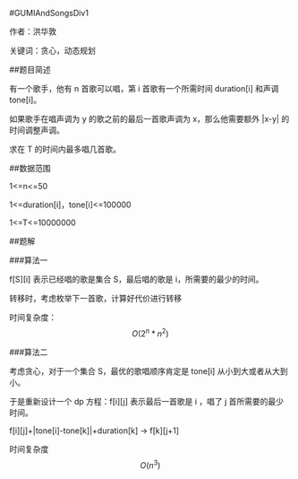 #GUMIAndSongsDiv1

作者：洪华敦

关键词：贪心，动态规划

##题目简述

有一个歌手，他有 n 首歌可以唱，第 i 首歌有一个所需时间 duration[i] 和声调 tone[i]。

如果歌手在唱声调为 y 的歌之前的最后一首歌声调为 x，那么他需要额外 |x-y| 的时间调整声调。

求在 T 的时间内最多唱几首歌。

##数据范围

1<=n<=50

1<=duration[i]，tone[i]<=100000

1<=T<=10000000

##题解

###算法一

f[S][i] 表示已经唱的歌是集合 S，最后唱的歌是 i，所需要的最少的时间。

转移时，考虑枚举下一首歌，计算好代价进行转移

时间复杂度：$$O(2^n*n^2)$$

###算法二

考虑贪心，对于一个集合 S，最优的歌唱顺序肯定是 tone[i] 从小到大或者从大到小。

于是重新设计一个 dp 方程：f[i][j] 表示最后一首歌是 i ，唱了 j 首所需要的最少时间。

f[i][j]+|tone[i]-tone[k]|+duration[k] -> f[k][j+1]

时间复杂度 $$O(n^3)$$